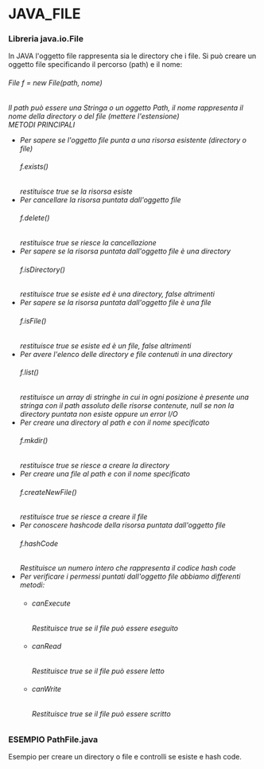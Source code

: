 # JAVA_FILE
<h3>Libreria java.io.File</h3>
In JAVA l'oggetto file rappresenta sia le directory che i file. Si può creare un oggetto file specificando il percorso (path) e il nome:
<h6>File f = new File(path, nome)<h6>
Il path può essere una Stringa o un oggetto Path, il nome rappresenta il nome della directory o del file (mettere l'estensione)</br>
METODI PRINCIPALI
<ul>
  <li>Per sapere se l'oggetto file punta a una risorsa esistente (directory o file)<h6>f.exists()</h6>restituisce true se la risorsa esiste</li>
  <li>Per cancellare la risorsa puntata dall'oggetto file<h6>f.delete()</h6>restituisce true se riesce la cancellazione</li>
  <li>Per sapere se la risorsa puntata dall'oggetto file è una directory<h6>f.isDirectory()</h6>restituisce true se esiste ed è una directory, false altrimenti</li>  
  <li>Per sapere se la risorsa puntata dall'oggetto file è una file<h6>f.isFile()</h6>restituisce true se esiste ed è un file, false altrimenti</li>  
  <li>Per avere l'elenco delle directory e file contenuti in una directory<h6>f.list()</h6>restituisce un array di stringhe in cui in ogni posizione è presente una stringa con il path assoluto delle risorse contenute, null se non la directory puntata non esiste oppure un error I/O</li>
  <li>Per creare una directory al path e con il nome specificato<h6>f.mkdir()</h6>restituisce true se riesce a creare la directory</li>
  <li>Per creare una file al path e con il nome specificato<h6>f.createNewFile()</h6>restituisce true se riesce a creare il file</li>
  <li>Per conoscere hashcode della risorsa puntata dall'oggetto file<h6>f.hashCode</h6>Restituisce un numero intero che rappresenta il codice hash code</li>
  <li>Per verificare i permessi puntati dall'oggetto file abbiamo differenti metodi:
    <ul>
      <li><h6>canExecute</h6>Restituisce true se il file può essere eseguito</li>
      <li><h6>canRead</h6>Restituisce true se il file può essere letto</li>
      <li><h6>canWrite</h6>Restituisce true se il file può essere scritto</li>
    </ul>
</ul>

<h3>ESEMPIO PathFile.java</h3>
Esempio per creare un directory o file e controlli se esiste e hash code.
